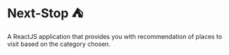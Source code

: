 # Next-Stop ⛺
A ReactJS application that provides you with recommendation of places to visit based on the category chosen.
